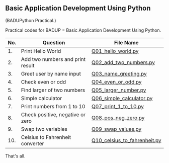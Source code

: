 ## Basic Application Development Using Python

(BADUPython Practical.)

Practical codes for BADUP = Basic Application Development Using Python.


| No. | Question                             | File Name                            |
|-----|--------------------------------------|--------------------------------------|
| 1.  | Print Hello World                    | [Q01_hello_world.py](Q01_hello_world.py) |
| 2.  | Add two numbers and print result     | [Q02_add_two_numbers.py](Q02_add_two_numbers.py) |
| 3.  | Greet user by name input             | [Q03_name_greeting.py](Q03_name_greeting.py) |
| 4.  | Check even or odd                    | [Q04_even_or_odd.py](./Q04_even_or_odd.py) |
| 5.  | Find larger of two numbers           | [Q05_larger_number.py](Q05_larger_number.py) |
| 6.  | Simple calculator                    | [Q06_simple_calculator.py](Q06_simple_calculator.py) |
| 7.  | Print numbers from 1 to 10           | [Q07_print_1_to_10.py](Q07_print_1_to_10.py) |
| 8.  | Check positive, negative or zero     | [Q08_pos_neg_zero.py](Q08_pos_neg_zero.py) |
| 9.  | Swap two variables                   | [Q09_swap_values.py](Q09_swap_values.py) |
| 10. | Celsius to Fahrenheit converter      | [Q10_celsius_to_fahrenheit.py](Q10_celsius_to_fahrenheit.py) |



That's all.
